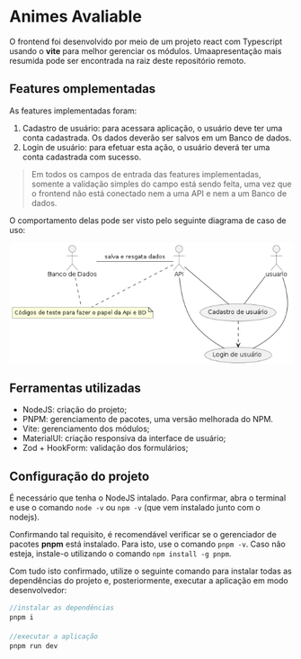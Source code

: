 # Animes Avaliable

O frontend foi desenvolvido por meio de um projeto react com Typescript usando o **vite** para melhor gerenciar os módulos. Umaapresentação mais resumida pode ser encontrada na raiz deste repositório remoto.

## Features omplementadas

As features implementadas foram:

1. Cadastro de usuário: para acessara aplicação, o usuário deve ter uma conta cadastrada. Os dados deverão ser salvos em um Banco de dados.
2. Login de usuário: para efetuar esta ação, o usuário deverá ter uma conta cadastrada com sucesso.

> Em todos os campos de entrada das features implementadas, somente a validação simples do campo está sendo feita, uma vez que o frontend não está conectado nem a uma API e nem a um Banco de dados.

O comportamento delas pode ser visto pelo seguinte diagrama de caso de uso:

<div style="display: flex; justify-content: center;">
  <img src="../src/UML/img/diagramaDeCasoDeUso.png" alt="Diagrama de casos de uso contendo as features implementadas até o momento" />
</div>

## Ferramentas utilizadas

* NodeJS: criação do projeto;
* PNPM: gerenciamento de pacotes, uma versão melhorada do NPM.
* Vite: gerenciamento dos módulos;
* MaterialUI: criação responsiva da interface de usuário;
* Zod + HookForm: validação dos formulários;

## Configuração do projeto

É necessário que tenha o NodeJS intalado. Para confirmar, abra o terminal e use o comando `node -v` ou `npm -v` (que vem instalado junto com o nodejs).

Confirmando tal requisito, é recomendável verificar se o gerenciador de pacotes **pnpm** está instalado. Para isto, use o comando `pnpm -v`. Caso não esteja, instale-o utilizando o comando `npm install -g pnpm`.

Com tudo isto confirmado, utilize o seguinte comando para instalar todas as dependências do projeto e, posteriormente, executar a aplicação em modo desenvolvedor:
```JavaScript
//instalar as dependências
pnpm i

//executar a aplicação
pnpm run dev
```
